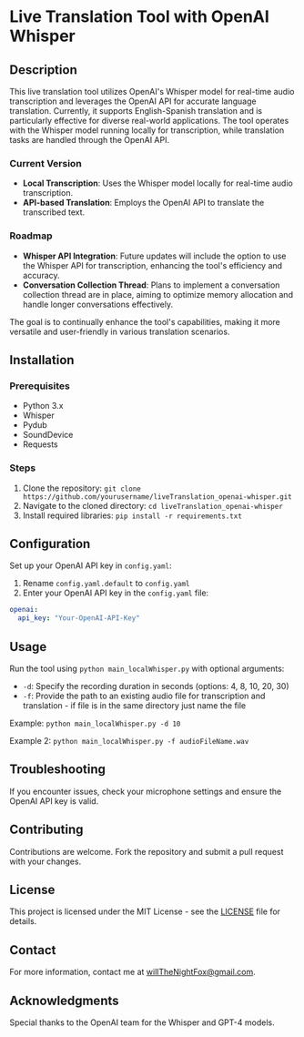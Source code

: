 # Live Translation Tool with OpenAI Whisper

## Description
This live translation tool utilizes OpenAI's Whisper model for real-time audio transcription and leverages the OpenAI API for accurate language translation. Currently, it supports English-Spanish translation and is particularly effective for diverse real-world applications. The tool operates with the Whisper model running locally for transcription, while translation tasks are handled through the OpenAI API.

### Current Version
- **Local Transcription**: Uses the Whisper model locally for real-time audio transcription.
- **API-based Translation**: Employs the OpenAI API to translate the transcribed text.

### Roadmap
- **Whisper API Integration**: Future updates will include the option to use the Whisper API for transcription, enhancing the tool's efficiency and accuracy.
- **Conversation Collection Thread**: Plans to implement a conversation collection thread are in place, aiming to optimize memory allocation and handle longer conversations effectively.

The goal is to continually enhance the tool's capabilities, making it more versatile and user-friendly in various translation scenarios.

## Installation
### Prerequisites
- Python 3.x
- Whisper
- Pydub
- SoundDevice
- Requests

### Steps
1. Clone the repository: `git clone https://github.com/yourusername/liveTranslation_openai-whisper.git`
2. Navigate to the cloned directory: `cd liveTranslation_openai-whisper`
3. Install required libraries: `pip install -r requirements.txt`

## Configuration
Set up your OpenAI API key in `config.yaml`:
1. Rename `config.yaml.default` to `config.yaml`
2. Enter your OpenAI API key in the `config.yaml` file:
```yaml
openai:
  api_key: "Your-OpenAI-API-Key"
```

## Usage
Run the tool using `python main_localWhisper.py` with optional arguments:
- `-d`: Specify the recording duration in seconds (options: 4, 8, 10, 20, 30)
- `-f`: Provide the path to an existing audio file for transcription and translation - if file is in the same directory just name the file

Example: `python main_localWhisper.py -d 10`

Example 2: `python main_localWhisper.py -f audioFileName.wav`

## Troubleshooting
If you encounter issues, check your microphone settings and ensure the OpenAI API key is valid.

## Contributing
Contributions are welcome. Fork the repository and submit a pull request with your changes.

## License
This project is licensed under the MIT License - see the [LICENSE](LICENSE) file for details.

## Contact
For more information, contact me at [willTheNightFox@gmail.com](mailto:willTheNightFox@gmail.com).

## Acknowledgments
Special thanks to the OpenAI team for the Whisper and GPT-4 models.
